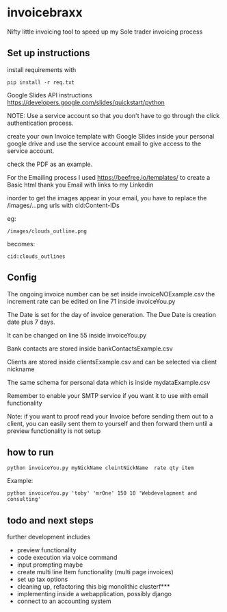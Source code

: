 # invoicebraxx
Nifty little invoicing tool to speed up my Sole trader invoicing process

## Set up instructions

install requirements with 

	pip install -r req.txt

Google Slides API instructions
https://developers.google.com/slides/quickstart/python

NOTE:
Use a service account so that you don't have to go through the click authentication process. 

create your own Invoice template with Google Slides inside your personal google drive and 
use the service account email to give access to the service account.

check the PDF as an example.

For the Emailing process I used https://beefree.io/templates/
to create a Basic html thank you Email with links to my Linkedin

inorder to get the images appear in your email, you have to replace the /images/...png urls with 
cid:Content-IDs

eg:

	/images/clouds_outline.png
	
becomes:

	cid:clouds_outlines

## Config
The ongoing invoice number can be set inside invoiceNOExample.csv
the increment rate can be edited on line 71 inside invoiceYou.py

The Date is set for the day of invoice generation.
The Due Date is creation date plus 7 days.

It can be changed on line 55 inside invoiceYou.py

Bank contacts are stored inside 
bankContactsExample.csv

Clients are stored inside clientsExample.csv and can be selected via client nickname 

The same schema for personal data which is inside mydataExample.csv

Remember to enable your SMTP service if you want it to use with email functionality

Note:
if you want to proof read your Invoice before sending them out to a client, you can easily sent them 
to yourself and then forward them until a preview functionality is not setup


## how to run

	python invoiceYou.py myNickName cleintNickName  rate qty item

Example:

	python invoiceYou.py 'toby' 'mrOne' 150 10 'Webdevelopment and consulting'


## todo and next steps

further development includes

* preview functionality
* code execution via voice command
* input prompting maybe
* create multi line Item functionality (multi page invoices)
* set up tax options
* cleaning up, refactoring this big monolithic clusterf***
* implementing inside a webapplication, possibly django
* connect to an accounting system
